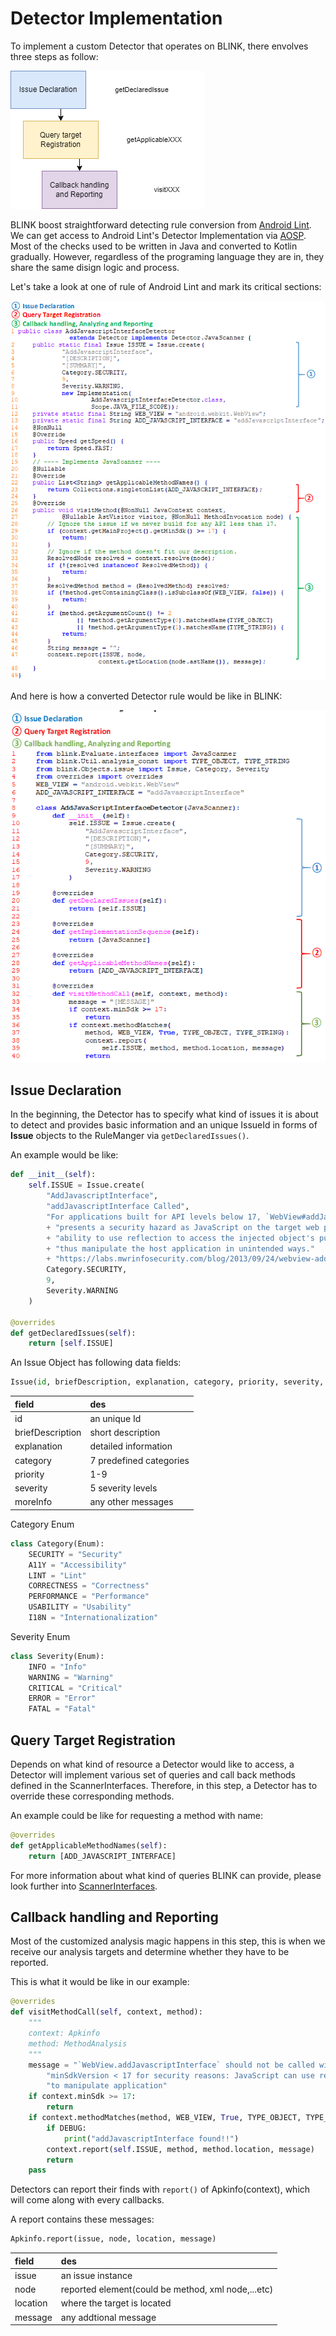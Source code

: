 # Detector Implementation

To implement a custom Detector that operates on BLINK, there envolves three steps as follow:

![img](img/workflow.png "Implementation workflow")

BLINK boost straightforward detecting rule conversion from [Android Lint](https://developer.android.com/studio/write/lint). We can get access to Android Lint's Detector Implementation via [AOSP](https://android.googlesource.com/platform/tools/base/+/refs/heads/mirror-goog-studio-main/lint/libs/lint-checks/src/main/java/com/android/tools/lint/checks/). Most of the checks used to be written in Java and converted to Kotlin gradually. However, regardless of the programing language they are in, they share the same disign logic and process. 

Let's take a look at one of rule of Android Lint and mark its critical sections:

![img](img/detector_java.png "AddJavaScriptInterface.java")

And here is how a converted Detector rule would be like in BLINK:

![img](img/detector_python.png "AddJavaScriptInterface.py")

## Issue Declaration
In the beginning, the Detector has to specify what kind of issues it is about to detect and provides basic information and an unique IssueId in forms of **Issue** objects to the RuleManger via `getDeclaredIssues()`.

An example would be like:
```py title="AddJavaScriptInterfaceDetector.py" linenums="12"
def __init__(self):
    self.ISSUE = Issue.create(
        "AddJavascriptInterface",
        "addJavascriptInterface Called",
        "For applications built for API levels below 17, `WebView#addJavascriptInterface` "
        + "presents a security hazard as JavaScript on the target web page has the "
        + "ability to use reflection to access the injected object's public fields and "
        + "thus manipulate the host application in unintended ways."
        + "https://labs.mwrinfosecurity.com/blog/2013/09/24/webview-addjavascriptinterface-remote-code-execution/",
        Category.SECURITY,
        9,
        Severity.WARNING
    )

@overrides
def getDeclaredIssues(self):
    return [self.ISSUE]
```


An Issue Object has following data fields:
```py
Issue(id, briefDescription, explanation, category, priority, severity, moreInfo)
```

|field|des|
|:--|:--|
|id|an unique Id| 
| briefDescription|short description|
|explanation|detailed information|
|category|7 predefined categories|
|priority|1-9|
|severity|5 severity levels|
|moreInfo|any other messages|

Category Enum
```py title="issue.py" linenums="41"
class Category(Enum):
    SECURITY = "Security"
    A11Y = "Accessibility"
    LINT = "Lint"
    CORRECTNESS = "Correctness"
    PERFORMANCE = "Performance"
    USABILITY = "Usability"
    I18N = "Internationalization"
```

Severity Enum
```py title="issue.py" linenums="51"
class Severity(Enum):
    INFO = "Info"
    WARNING = "Warning"
    CRITICAL = "Critical"
    ERROR = "Error"
    FATAL = "Fatal"
```
## Query Target Registration
Depends on what kind of resource a Detector would like to access, a Detector will implement various set of queries and call back methods defined in the ScannerInterfaces. Therefore, in this step, a Detector has to override these corresponding methods.

An example could be like for requesting a method with name:
```py title="AddJavaScriptInterfaceDetector.py" linenums="33"
@overrides
def getApplicableMethodNames(self):
    return [ADD_JAVASCRIPT_INTERFACE]
```
For more information about what kind of queries BLINK can provide, please look further into [ScannerInterfaces](scanner.md).

## Callback handling and Reporting
Most of the customized analysis magic happens in this step, this is when we receive our analysis targets and determine whether they have to be reported.

This is what it would be like in our example:
```py title="AddJavaScriptInterfaceDetector.py" linenums="37"
@overrides
def visitMethodCall(self, context, method):
    """
    context: Apkinfo
    method: MethodAnalysis
    """
    message = "`WebView.addJavascriptInterface` should not be called with " +\
        "minSdkVersion < 17 for security reasons: JavaScript can use reflection " +\
        "to manipulate application"
    if context.minSdk >= 17:
        return
    if context.methodMatches(method, WEB_VIEW, True, TYPE_OBJECT, TYPE_STRING):
        if DEBUG:
            print("addJavascriptInterface found!!")
        context.report(self.ISSUE, method, method.location, message)
        return
    pass
```

Detectors can report their finds with `report()` of Apkinfo(context), which will come along with every callbacks.

A report contains these messages:
```py 
Apkinfo.report(issue, node, location, message)
```

|field|des|
|:--|:--|
|issue|an issue instance| 
|node|reported element(could be method, xml node,...etc)|
|location|where the target is located|
|message|any addtional message|


